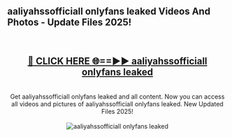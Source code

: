 <h2>aaliyahssofficiall onlyfans leaked Videos And Photos - Update Files 2025!</h2>
<br>
<div align="center">
<h2><a href="https://linkcuts.com/hfmhzwbr" rel="nofollow">🔴 CLICK HERE 🌐==►► aaliyahssofficiall onlyfans leaked</a></h2>
<br>
Get aaliyahssofficiall onlyfans leaked and all content. Now you can access all videos and pictures of aaliyahssofficiall onlyfans leaked. New Updated Files 2025!
<br>
<br>
<a href="https://linkcuts.com/hfmhzwbr" rel="nofollow" data-target="animated-image.originalLink"><img src="https://i.ibb.co.com/WyWwxjT/player-gif2.gif" alt="aaliyahssofficiall onlyfans leaked" style="max-width: 100%; display: inline-block;" data-target="animated-image.originalImage"></a>
</div>
<br>